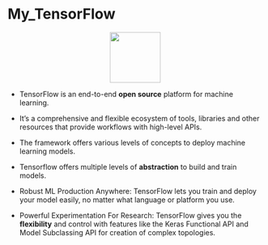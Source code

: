 # My_TensorFlow

<center><img src = "https://miro.medium.com/max/3150/1*iDQvKoz7gGHc6YXqvqWWZQ.png" width = 100></center>

- TensorFlow is an end-to-end **open source** platform for machine learning. 

- It’s a comprehensive and flexible ecosystem of tools, libraries and other resources that provide workflows with high-level APIs. 

- The framework offers various levels of concepts to deploy machine learning models.

- Tensorflow offers multiple levels of **abstraction** to build and train models. 

- Robust ML Production Anywhere: TensorFlow lets you train and deploy your model easily, no matter what language or platform you use. 

- Powerful Experimentation For Research: TensorFlow gives you the **flexibility** and control with features like the Keras Functional API and Model Subclassing API for creation of complex topologies.
